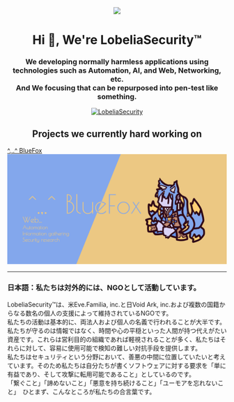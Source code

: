 <div align="center">
<img src="https://avatars.githubusercontent.com/u/119476809?s=400&u=a3e7a97e9b858cf4971ff6a3017b2c7162f85d54&v=4">
</div>

<h1 align="center">Hi 👋, We're LobeliaSecurity™</h1>
<h3 align="center">
<div>We developing normally harmless applications using technologies such as Automation, AI, and Web, Networking, etc.</div>
<div>And We focusing that can be repurposed into pen-test like something.</div>
</h3>

<div align="center">
<a href="https://twitter.com/intent/follow?screen_name=LobeliaSecurity" target="_blank">
<img src="https://img.shields.io/twitter/follow/LobeliaSecurity?logo=twitter&style=for-the-badge" alt="LobeliaSecurity" />
</a>
</div>

<h2 align="center">Projects we currently hard working on</h2>
<a href="https://github.com/LobeliaSecurity/BlueFox">
<div>^.,.^ BlueFox</div>
<img src="https://github.com/LobeliaSecurity/BlueFox/raw/main/media/SocialPreview.png">
</a>

<hr>
<h3>日本語：私たちは対外的には、NGOとして活動しています。</h3>
<div>LobeliaSecurity™は、米Eve.Familia, inc.と日Void Ark, inc.および複数の国籍からなる数名の個人の支援によって維持されているNGOです。</div>
<div>私たちの活動は基本的に、両法人および個人の名義で行われることが大半です。私たちが守るのは情報ではなく、時間や心の平穏といった人間が持つ代えがたい資産です。これらは営利目的の組織であれば軽視されることが多く、私たちはそれらに対して、容易に使用可能で検知の難しい対抗手段を提供します。</div>
<div>私たちはセキュリティという分野において、善悪の中間に位置していたいと考えています。そのため私たちは自分たちが書くソフトウェアに対する要求を「単に有益であり、そして攻撃に転用可能であること」としているのです。</div>
<div>「繋ぐこと」「諦めないこと」「悪意を持ち続けること」「ユーモアを忘れないこと」　ひとまず、こんなところが私たちの合言葉です。</div>

